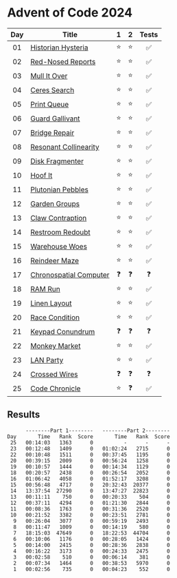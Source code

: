 # Advent of Code 2024

| Day | Title                                                          |     1      |     2      |       Tests        |
| :-: | -------------------------------------------------------------- | :--------: | :--------: | :----------------: |
| 01  | [Historian Hysteria](https://adventofcode.com/2024/day/1)      |   :star:   |   :star:   | :white_check_mark: |
| 02  | [Red-Nosed Reports](https://adventofcode.com/2024/day/2)       |   :star:   |   :star:   | :white_check_mark: |
| 03  | [Mull It Over](https://adventofcode.com/2024/day/3)            |   :star:   |   :star:   | :white_check_mark: |
| 04  | [Ceres Search](https://adventofcode.com/2024/day/4)            |   :star:   |   :star:   | :white_check_mark: |
| 05  | [Print Queue](https://adventofcode.com/2024/day/5)             |   :star:   |   :star:   | :white_check_mark: |
| 06  | [Guard Gallivant](https://adventofcode.com/2024/day/6)         |   :star:   |   :star:   | :white_check_mark: |
| 07  | [Bridge Repair](https://adventofcode.com/2024/day/7)           |   :star:   |   :star:   | :white_check_mark: |
| 08  | [Resonant Collinearity](https://adventofcode.com/2024/day/8)   |   :star:   |   :star:   | :white_check_mark: |
| 09  | [Disk Fragmenter](https://adventofcode.com/2024/day/9)         |   :star:   |   :star:   | :white_check_mark: |
| 10  | [Hoof It](https://adventofcode.com/2024/day/10)                |   :star:   |   :star:   | :white_check_mark: |
| 11  | [Plutonian Pebbles](https://adventofcode.com/2024/day/11)      |   :star:   |   :star:   | :white_check_mark: |
| 12  | [Garden Groups](https://adventofcode.com/2024/day/12)          |   :star:   |   :star:   | :white_check_mark: |
| 13  | [Claw Contraption](https://adventofcode.com/2024/day/13)       |   :star:   |   :star:   | :white_check_mark: |
| 14  | [Restroom Redoubt](https://adventofcode.com/2024/day/14)       |   :star:   |   :star:   | :white_check_mark: |
| 15  | [Warehouse Woes](https://adventofcode.com/2024/day/15)         |   :star:   |   :star:   | :white_check_mark: |
| 16  | [Reindeer Maze](https://adventofcode.com/2024/day/16)          |   :star:   |   :star:   | :white_check_mark: |
| 17  | [Chronospatial Computer](https://adventofcode.com/2024/day/17) | :question: | :question: |     :question:     |
| 18  | [RAM Run](https://adventofcode.com/2024/day/18)                |   :star:   |   :star:   | :white_check_mark: |
| 19  | [Linen Layout](https://adventofcode.com/2024/day/19)           |   :star:   |   :star:   | :white_check_mark: |
| 20  | [Race Condition](https://adventofcode.com/2024/day/20)         |   :star:   |   :star:   | :white_check_mark: |
| 21  | [Keypad Conundrum](https://adventofcode.com/2024/day/21)       | :question: | :question: |     :question:     |
| 22  | [Monkey Market](https://adventofcode.com/2024/day/22)          |   :star:   |   :star:   | :white_check_mark: |
| 23  | [LAN Party](https://adventofcode.com/2024/day/23)              |   :star:   |   :star:   | :white_check_mark: |
| 24  | [Crossed Wires](https://adventofcode.com/2024/day/24)          | :question: | :question: |     :question:     |
| 25  | [Code Chronicle](https://adventofcode.com/2024/day/25)         |   :star:   | :question: | :white_check_mark: |

## Results

```text
      --------Part 1--------   --------Part 2--------
Day       Time   Rank  Score       Time   Rank  Score
 25   00:14:03   1363      0          -      -      -
 23   00:12:48   1409      0   01:02:24   2715      0
 22   00:10:48   1511      0   00:37:45   1195      0
 20   00:39:15   2009      0   00:56:24   1258      0
 19   00:10:57   1444      0   00:14:34   1129      0
 18   00:20:57   2438      0   00:26:54   2052      0
 16   01:06:42   4058      0   01:52:17   3208      0
 15   00:56:48   4717      0   20:32:43  20377      0
 14   13:37:54  27290      0   13:47:27  22823      0
 13   00:11:11    750      0   00:20:33    504      0
 12   00:37:11   4294      0   01:21:30   2844      0
 11   00:08:36   1763      0   00:31:36   2520      0
 10   00:21:52   3382      0   00:23:51   2781      0
  9   00:26:04   3077      0   00:59:19   2493      0
  8   00:11:47   1009      0   00:14:19    580      0
  7   18:15:03  47649      0   18:22:53  44704      0
  6   00:10:06   1176      0   00:28:05   1424      0
  5   00:14:00   2415      0   00:28:36   2838      0
  4   00:16:22   3173      0   00:24:33   2475      0
  3   00:02:58    510      0   00:06:14    381      0
  2   00:07:34   1464      0   00:38:53   5970      0
  1   00:02:56    735      0   00:04:23    552      0
```
